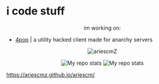 # i code stuff

<p align="center">
  im working on:<br>
  <ul>
    <li><a href="https://github.com/ariescmZ/4pop">4pop</a> | a utility hacked client made for anarchy servers</li>
  </ul>
</p>

<p align="center">
   <img src="https://komarev.com/ghpvc/?username=ariescmZ" alt="ariescmZ"/>
</p>

<p align="center">
<img alt="My repo stats" src="https://github-readme-stats.vercel.app/api?username=ariescmZ&show_icons=true&theme=radical">
  <img alt="My repo stats" src="https://github-readme-stats.vercel.app/api/top-langs/?username=ariescmZ&langs_count=8" />
</p>

https://ariescmz.github.io/ariescm/
